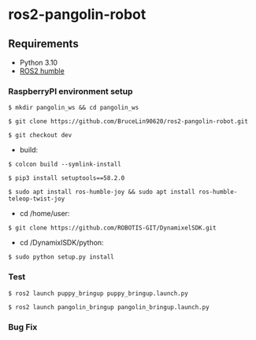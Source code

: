 # ros2-pangolin-robot

## **Requirements**

- Python 3.10
- [ROS2 humble](https://docs.ros.org/en/humble/Installation/Ubuntu-Install-Debians.html)

### RaspberryPI environment setup
```
$ mkdir pangolin_ws && cd pangolin_ws
```
```
$ git clone https://github.com/BruceLin90620/ros2-pangolin-robot.git
```
```
$ git checkout dev
```
- build: 
```
$ colcon build --symlink-install
```
```
$ pip3 install setuptools==58.2.0
```
```
$ sudo apt install ros-humble-joy && sudo apt install ros-humble-teleop-twist-joy
``` 

- cd /home/user: 
```
$ git clone https://github.com/ROBOTIS-GIT/DynamixelSDK.git
```
- cd /DynamixlSDK/python: 
```
$ sudo python setup.py install
```


### Test

```
$ ros2 launch puppy_bringup puppy_bringup.launch.py
```
```
$ ros2 launch pangolin_bringup pangolin_bringup.launch.py
```

### Bug Fix

